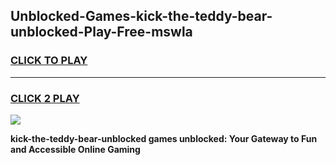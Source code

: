 
## Unblocked-Games-kick-the-teddy-bear-unblocked-Play-Free-mswla
<h3>
<a href="https://premium76.site?title=kick-the-teddy-bear-unblocked&ref=12A">CLICK TO PLAY</a></h3>
<hr>

<h3>
<a href="https://premium76.site?title=kick-the-teddy-bear-unblocked&ref=12A">CLICK 2 PLAY</a>
  
</h3>

<a href="https://premium76.site?title=kick-the-teddy-bear-unblocked&ref=12A"><img src="https://clearcache.store/games.png"></a>


**kick-the-teddy-bear-unblocked games unblocked: Your Gateway to Fun and Accessible Online Gaming**
